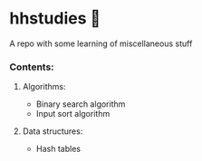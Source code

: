 # hhstudies 🦕
A repo with some learning of miscellaneous stuff

### Contents:

1. Algorithms: 
    - Binary search algorithm
    - Input sort algorithm
    
2. Data structures:
    - Hash tables    

